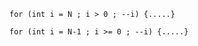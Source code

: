 

```
for (int i = N ; i > 0 ; --i) {.....}

for (int i = N-1 ; i >= 0 ; --i) {.....}

```













